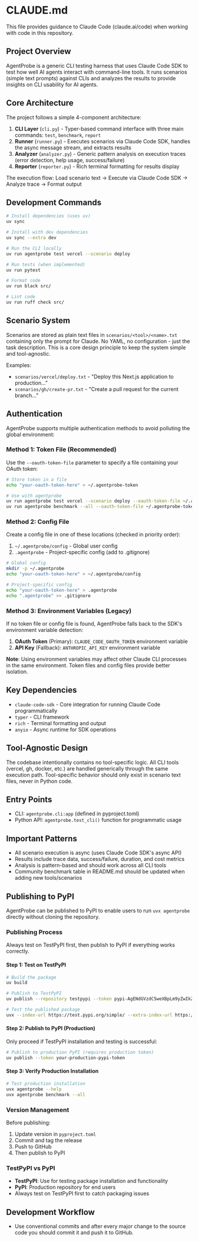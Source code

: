 # CLAUDE.md

This file provides guidance to Claude Code (claude.ai/code) when working with code in this repository.

## Project Overview

AgentProbe is a generic CLI testing harness that uses Claude Code SDK to test how well AI agents interact with command-line tools. It runs scenarios (simple text prompts) against CLIs and analyzes the results to provide insights on CLI usability for AI agents.

## Core Architecture

The project follows a simple 4-component architecture:

1. **CLI Layer** (`cli.py`) - Typer-based command interface with three main commands: `test`, `benchmark`, `report`
2. **Runner** (`runner.py`) - Executes scenarios via Claude Code SDK, handles the async message stream, and extracts results
3. **Analyzer** (`analyzer.py`) - Generic pattern analysis on execution traces (error detection, help usage, success/failure)
4. **Reporter** (`reporter.py`) - Rich terminal formatting for results display

The execution flow: Load scenario text → Execute via Claude Code SDK → Analyze trace → Format output

## Development Commands

```bash
# Install dependencies (uses uv)
uv sync

# Install with dev dependencies
uv sync --extra dev

# Run the CLI locally
uv run agentprobe test vercel --scenario deploy

# Run tests (when implemented)
uv run pytest

# Format code
uv run black src/

# Lint code
uv run ruff check src/
```

## Scenario System

Scenarios are stored as plain text files in `scenarios/<tool>/<name>.txt` containing only the prompt for Claude. No YAML, no configuration - just the task description. This is a core design principle to keep the system simple and tool-agnostic.

Examples:
- `scenarios/vercel/deploy.txt` - "Deploy this Next.js application to production..."
- `scenarios/gh/create-pr.txt` - "Create a pull request for the current branch..."

## Authentication

AgentProbe supports multiple authentication methods to avoid polluting the global environment:

### Method 1: Token File (Recommended)
Use the `--oauth-token-file` parameter to specify a file containing your OAuth token:

```bash
# Store token in a file
echo "your-oauth-token-here" > ~/.agentprobe-token

# Use with agentprobe
uv run agentprobe test vercel --scenario deploy --oauth-token-file ~/.agentprobe-token
uv run agentprobe benchmark --all --oauth-token-file ~/.agentprobe-token
```

### Method 2: Config File
Create a config file in one of these locations (checked in priority order):

1. `~/.agentprobe/config` - Global user config
2. `.agentprobe` - Project-specific config (add to .gitignore)

```bash
# Global config
mkdir -p ~/.agentprobe
echo "your-oauth-token-here" > ~/.agentprobe/config

# Project-specific config
echo "your-oauth-token-here" > .agentprobe
echo ".agentprobe" >> .gitignore
```

### Method 3: Environment Variables (Legacy)
If no token file or config file is found, AgentProbe falls back to the SDK's environment variable detection:

1. **OAuth Token** (Primary): `CLAUDE_CODE_OAUTH_TOKEN` environment variable
2. **API Key** (Fallback): `ANTHROPIC_API_KEY` environment variable

**Note**: Using environment variables may affect other Claude CLI processes in the same environment. Token files and config files provide better isolation.

## Key Dependencies

- `claude-code-sdk` - Core integration for running Claude Code programmatically
- `typer` - CLI framework
- `rich` - Terminal formatting and output
- `anyio` - Async runtime for SDK operations

## Tool-Agnostic Design

The codebase intentionally contains no tool-specific logic. All CLI tools (vercel, gh, docker, etc.) are handled generically through the same execution path. Tool-specific behavior should only exist in scenario text files, never in Python code.

## Entry Points

- CLI: `agentprobe.cli:app` (defined in pyproject.toml)
- Python API: `agentprobe.test_cli()` function for programmatic usage

## Important Patterns

- All scenario execution is async (uses Claude Code SDK's async API)
- Results include trace data, success/failure, duration, and cost metrics
- Analysis is pattern-based and should work across all CLI tools
- Community benchmark table in README.md should be updated when adding new tools/scenarios

## Publishing to PyPI

AgentProbe can be published to PyPI to enable users to run `uvx agentprobe` directly without cloning the repository.

### Publishing Process

Always test on TestPyPI first, then publish to PyPI if everything works correctly.

#### Step 1: Test on TestPyPI

```bash
# Build the package
uv build

# Publish to TestPyPI
uv publish --repository testpypi --token pypi-AgENdGVzdC5weXBpLm9yZwIkZmNkY2Q2ZGYtMzM0MC00NzVkLWJkOTUtZWExN2Y2M2Y1ZDRhAAIqWzMsIjVmYzBlMzQwLTAyMjQtNDYwNi1iZjY2LWFhYTk4NGFiMzJhNCJdAAAGIIEzMnN60aKuhPRro_Ar7YpuH6qtvsKzi6Aax3wLLcM2

# Test the published package
uvx --index-url https://test.pypi.org/simple/ --extra-index-url https://pypi.org/simple/ agentprobe --help
```

#### Step 2: Publish to PyPI (Production)

Only proceed if TestPyPI installation and testing is successful:

```bash
# Publish to production PyPI (requires production token)
uv publish --token your-production-pypi-token
```

#### Step 3: Verify Production Installation

```bash
# Test production installation
uvx agentprobe --help
uvx agentprobe benchmark --all
```

### Version Management

Before publishing:
1. Update version in `pyproject.toml`
2. Commit and tag the release
3. Push to GitHub
4. Then publish to PyPI

### TestPyPI vs PyPI

- **TestPyPI**: Use for testing package installation and functionality
- **PyPI**: Production repository for end users
- Always test on TestPyPI first to catch packaging issues

## Development Workflow

- Use conventional commits and after every major change to the source code you should commit it and push it to GitHub.